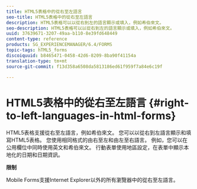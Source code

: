 ```yaml
---
title: HTML5表格中的從右至左語言
seo-title: HTML5表格中的從右至左語言
description: HTML5表格可以以從右到左的語言顯示或填入，例如希伯來文。
seo-description: HTML5表格可以以從右到左的語言顯示或填入，例如希伯來文。
uuid: 37639671-3207-49aa-b110-8e39fd648449
content-type: reference
products: SG_EXPERIENCEMANAGER/6.4/FORMS
topic-tags: hTML5_forms
discoiquuid: b8465471-0458-42d6-8209-8ba90f41154a
translation-type: tm+mt
source-git-commit: f13d358a6508da5813186ed61f959f7a84e6c19f

---
```



# HTML5表格中的從右至左語言 {#right-to-left-languages-in-html-forms}

HTML5表格支援從右至左語言，例如希伯來文。 您可以以從右到左語言顯示和填寫HTML5表格。 您使用相同格式的由右至左和由左至右語言。 例如，您可以在公用欄位中同時使用英文和希伯來文。 行動表單使用地區設定，在表單中顯示本地化的日期和日期資訊。

**限制**

Mobile Forms支援Internet Explorer以外的所有瀏覽器中的從右至左語言。

